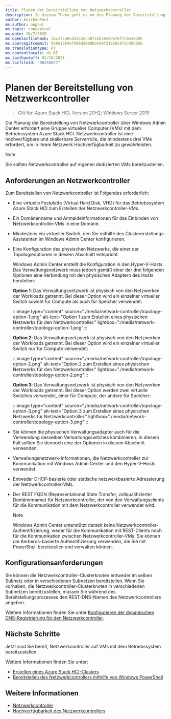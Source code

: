 ```yaml
---
title: Planen der Bereitstellung von Netzwerkcontroller
description: In diesem Thema geht es um die Planung der Bereitstellung von Netzwerkcontroller über Windows Admin Center in einer Gruppe von virtuellen Computern (VMs) mit dem Betriebssystem Azure Stack HCI.
author: AnirbanPaul
ms.author: anpaul
ms.topic: conceptual
ms.date: 10/7/2020
ms.openlocfilehash: 3ac17ca9cd54c2ec387ceb39cbda76f7cb539305
ms.sourcegitcommit: 9b0e1264ef006d2009bb549f21010c672c49b9de
ms.translationtype: HT
ms.contentlocale: de-DE
ms.lasthandoff: 01/16/2021
ms.locfileid: "98255077"
---
```

# <a name="plan-to-deploy-network-controller"></a>Planen der Bereitstellung von Netzwerkcontroller

>Gilt für: Azure Stack HCI, Version 20H2; Windows Server 2019

Die Planung der Bereitstellung von Netzwerkcontroller über Windows Admin Center erfordert eine Gruppe virtueller Computer (VMs) mit dem Betriebssystem Azure Stack HCI. Netzwerkcontroller ist eine hochverfügbare und skalierbare Serverrolle, die mindestens drei VMs erfordert, um in Ihrem Netzwerk Hochverfügbarkeit zu gewährleisten.

   >[!NOTE]
   > Sie sollten Netzwerkcontroller auf eigenen dedizierten VMs bereitzustellen.

## <a name="network-controller-requirements"></a>Anforderungen an Netzwerkcontroller
Zum Bereitstellen von Netzwerkcontroller ist Folgendes erforderlich:
- Eine virtuelle Festplatte (Virtual Hard Disk, VHD) für das Betriebssystem Azure Stack HCI zum Erstellen der Netzwerkcontroller-VMs.
- Ein Domänenname und Anmeldeinformationen für das Einbinden von Netzwerkcontroller-VMs in eine Domäne.
- Mindestens ein virtueller Switch, den Sie mithilfe des Clustererstellungs-Assistenten im Windows Admin Center konfigurieren.
- Eine Konfiguration des physischen Netzwerks, die einer der Topologieoptionen in diesem Abschnitt entspricht.

    Windows Admin Center erstellt die Konfiguration in den Hyper-V-Hosts. Das Verwaltungsnetzwerk muss jedoch gemäß einer der drei folgenden Optionen eine Verbindung mit den physischen Adaptern des Hosts herstellen:

    **Option 1**: Das Verwaltungsnetzwerk ist physisch von den Netzwerken der Workloads getrennt. Bei dieser Option wird ein einzelner virtueller Switch sowohl für Compute als auch für Speicher verwendet:

    :::image type="content" source="./media/network-controller/topology-option-1.png" alt-text="Option 1 zum Erstellen eines physischen Netzwerks für den Netzwerkcontroller." lightbox="./media/network-controller/topology-option-1.png":::

    **Option 2**: Das Verwaltungsnetzwerk ist physisch von den Netzwerken der Workloads getrennt. Bei dieser Option wird ein einzelner virtueller Switch nur für Compute verwendet:

    :::image type="content" source="./media/network-controller/topology-option-2.png" alt-text="Option 2 zum Erstellen eines physischen Netzwerks für den Netzwerkcontroller." lightbox="./media/network-controller/topology-option-2.png":::

    **Option 3**: Das Verwaltungsnetzwerk ist physisch von den Netzwerken der Workloads getrennt. Bei dieser Option werden zwei virtuelle Switches verwendet, einer für Compute, der andere für Speicher:

    :::image type="content" source="./media/network-controller/topology-option-3.png" alt-text="Option 3 zum Erstellen eines physischen Netzwerks für Netzwerkcontroller." lightbox="./media/network-controller/topology-option-3.png":::

- Sie können die physischen Verwaltungsadapter auch für die Verwendung desselben Verwaltungsswitches kombinieren. In diesem Fall sollten Sie dennoch eine der Optionen in diesem Abschnitt verwenden.
- Verwaltungsnetzwerk-Informationen, die Netzwerkcontroller zur Kommunikation mit Windows Admin Center und den Hyper-V-Hosts verwendet.
- Entweder DHCP-basierte oder statische netzwerkbasierte Adressierung der Netzwerkcontroller-VMs.
- Der REST FQDN (Representational State Transfer, vollqualifizierter Domänenname) für Netzwerkcontroller, der von den Verwaltungsclients für die Kommunikation mit dem Netzwerkcontroller verwendet wird.

   >[!NOTE]
   > Windows Admin Center unterstützt derzeit keine Netzwerkcontroller-Authentifizierung, weder für die Kommunikation mit REST-Clients noch für die Kommunikation zwischen Netzwerkcontroller-VMs. Sie können die Kerberos-basierte Authentifizierung verwenden, die Sie mit PowerShell bereitstellen und verwalten können.

## <a name="configuration-requirements"></a>Konfigurationsanforderungen
Sie können die Netzwerkcontroller-Clusterknoten entweder im selben Subnetz oder in verschiedenen Subnetzen bereitstellen. Wenn Sie vorhaben, die Netzwerkcontroller-Clusterknoten in verschiedenen Subnetzen bereitzustellen, müssen Sie während des Bereitstellungsprozesses den REST-DNS-Namen des Netzwerkcontrollers angeben.

Weitere Informationen finden Sie unter [Konfigurieren der dynamischen DNS-Registrierung für den Netzwerkcontroller](/windows-server/networking/sdn/plan/installation-and-preparation-requirements-for-deploying-network-controller#step-3-configure-dynamic-dns-registration-for-network-controller).

## <a name="next-steps"></a>Nächste Schritte
Jetzt sind Sie bereit, Netzwerkcontroller auf VMs mit dem Betriebssystem bereitzustellen.

Weitere Informationen finden Sie unter:
- [Erstellen eines Azure Stack HCI-Clusters](../deploy/create-cluster.md)
- [Bereitstellen des Netzwerkcontrollers mithilfe von Windows PowerShell](https://github.com/microsoft/SDN/tree/master/SDNExpress/scripts)

## <a name="see-also"></a>Weitere Informationen
- [Netzwerkcontroller](/windows-server/networking/sdn/technologies/network-controller/network-controller)
- [Hochverfügbarkeit des Netzwerkcontrollers](/windows-server/networking/sdn/technologies/network-controller/network-controller-high-availability)